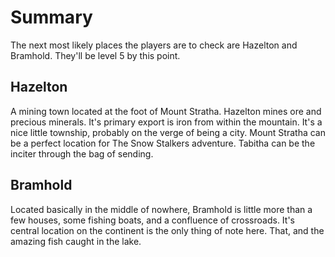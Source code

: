 # Summary
The next most likely places the players are to check are Hazelton and Bramhold. They'll be level 5 by this point.

## Hazelton
A mining town located at the foot of Mount Stratha. Hazelton mines ore and precious minerals. It's primary export is iron from within the mountain. It's a nice little township, probably on the verge of being a city. Mount Stratha can be a perfect location for The Snow Stalkers adventure. Tabitha can be the inciter through the bag of sending.

## Bramhold
Located basically in the middle of nowhere, Bramhold is little more than a few houses, some fishing boats, and a confluence of crossroads. It's central location on the continent is the only thing of note here. That, and the amazing fish caught in the lake.
